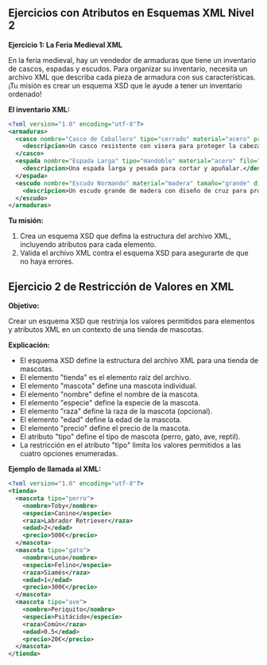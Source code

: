 ## Ejercicios con Atributos en Esquemas XML Nivel 2

**Ejercicio 1: La Feria Medieval XML**

En la feria medieval, hay un vendedor de armaduras que tiene un inventario de cascos, espadas y escudos. Para organizar su inventario, necesita un archivo XML que describa cada pieza de armadura con sus características. ¡Tu misión es crear un esquema XSD que le ayude a tener un inventario ordenado!

**El inventario XML:**

```xml
<?xml version="1.0" encoding="utf-8"?>
<armaduras>
  <casco nombre="Casco de Caballero" tipo="cerrado" material="acero" precio="100 monedas">
    <descripcion>Un casco resistente con visera para proteger la cabeza del caballero.</descripcion>
  </casco>
  <espada nombre="Espada Larga" tipo="mandoble" material="acero" filo="doble" precio="80 monedas">
    <descripcion>Una espada larga y pesada para cortar y apuñalar.</descripcion>
  </espada>
  <escudo nombre="Escudo Normando" material="madera" tamaño="grande" diseño="escudo de cruz" precio="50 monedas">
    <descripcion>Un escudo grande de madera con diseño de cruz para proteger al caballero de flechas y lanzas.</descripcion>
  </escudo>
</armaduras>
```

**Tu misión:**

1. Crea un esquema XSD que defina la estructura del archivo XML, incluyendo atributos para cada elemento.
2. Valida el archivo XML contra el esquema XSD para asegurarte de que no haya errores.


## Ejercicio 2 de Restricción de Valores en XML

**Objetivo:**

Crear un esquema XSD que restrinja los valores permitidos para elementos y atributos XML en un contexto de una tienda de mascotas.

**Explicación:**

* El esquema XSD define la estructura del archivo XML para una tienda de mascotas.
* El elemento "tienda" es el elemento raíz del archivo.
* El elemento "mascota" define una mascota individual.
* El elemento "nombre" define el nombre de la mascota.
* El elemento "especie" define la especie de la mascota.
* El elemento "raza" define la raza de la mascota (opcional).
* El elemento "edad" define la edad de la mascota.
* El elemento "precio" define el precio de la mascota.
* El atributo "tipo" define el tipo de mascota (perro, gato, ave, reptil).
* La restricción en el atributo "tipo" limita los valores permitidos a las cuatro opciones enumeradas.

**Ejemplo de llamada al XML:**

```xml
<?xml version="1.0" encoding="utf-8"?>
<tienda>
  <mascota tipo="perro">
    <nombre>Toby</nombre>
    <especie>Canino</especie>
    <raza>Labrador Retriever</raza>
    <edad>2</edad>
    <precio>500€</precio>
  </mascota>
  <mascota tipo="gato">
    <nombre>Luna</nombre>
    <especie>Felino</especie>
    <raza>Siamés</raza>
    <edad>1</edad>
    <precio>300€</precio>
  </mascota>
  <mascota tipo="ave">
    <nombre>Periquito</nombre>
    <especie>Psitácido</especie>
    <raza>Común</raza>
    <edad>0.5</edad>
    <precio>20€</precio>
  </mascota>
</tienda>
```
